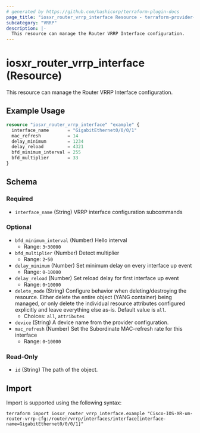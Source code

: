 ```yaml
---
# generated by https://github.com/hashicorp/terraform-plugin-docs
page_title: "iosxr_router_vrrp_interface Resource - terraform-provider-iosxr"
subcategory: "VRRP"
description: |-
  This resource can manage the Router VRRP Interface configuration.
---
```


# iosxr_router_vrrp_interface (Resource)

This resource can manage the Router VRRP Interface configuration.

## Example Usage

```terraform
resource "iosxr_router_vrrp_interface" "example" {
  interface_name       = "GigabitEthernet0/0/0/1"
  mac_refresh          = 14
  delay_minimum        = 1234
  delay_reload         = 4321
  bfd_minimum_interval = 255
  bfd_multiplier       = 33
}
```

<!-- schema generated by tfplugindocs -->
## Schema

### Required

- `interface_name` (String) VRRP interface configuration subcommands

### Optional

- `bfd_minimum_interval` (Number) Hello interval
  - Range: `3`-`30000`
- `bfd_multiplier` (Number) Detect multiplier
  - Range: `2`-`50`
- `delay_minimum` (Number) Set minimum delay on every interface up event
  - Range: `0`-`10000`
- `delay_reload` (Number) Set reload delay for first interface up event
  - Range: `0`-`10000`
- `delete_mode` (String) Configure behavior when deleting/destroying the resource. Either delete the entire object (YANG container) being managed, or only delete the individual resource attributes configured explicitly and leave everything else as-is. Default value is `all`.
  - Choices: `all`, `attributes`
- `device` (String) A device name from the provider configuration.
- `mac_refresh` (Number) Set the Subordinate MAC-refresh rate for this interface
  - Range: `0`-`10000`

### Read-Only

- `id` (String) The path of the object.

## Import

Import is supported using the following syntax:

```shell
terraform import iosxr_router_vrrp_interface.example "Cisco-IOS-XR-um-router-vrrp-cfg:/router/vrrp/interfaces/interface[interface-name=GigabitEthernet0/0/0/1]"
```
